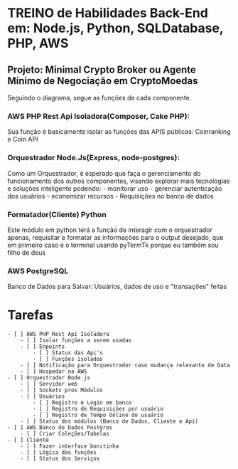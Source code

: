 
# **TREINO** de Habilidades Back-End em: Node.js, Python, SQLDatabase, PHP, AWS
## Projeto: Minimal Crypto Broker ou Agente Mínimo de Negociação em CryptoMoedas

Seguindo o diagrama, segue as funções de cada componente.

### AWS PHP Rest Api Isoladora(Composer, Cake PHP):
 Sua função é basicamente isolar as funções das APIS públicas: Coinranking e Coin API

### Orquestrador Node.Js(Express, node-postgres):
 Como um Orquestrador, é esperado que faça o gerenciamento do funcionamento dos outros componentes, visando explorar mais tecnologias e soluções inteligente podendo:
    - monitorar uso
    - gerenciar autenticação dos usuários
    - economizar recursos
    - Requisições no banco de dados
 
### Formatador(Cliente) Python
 Este módulo em python terá a função de interagir com o orquestrador apenas, requisitar e formatar as informações  para o output desejado, que em primeiro caso é o terminal usando pyTermTk porque eu também sou filho de deus 

 ### AWS PostgreSQL
 Banco de Dados para Salvar: Usuários, dados de uso e "transações" feitas

 # Tarefas
    - [ ] AWS PHP Rest Api Isoladora
        - [ ] Isolar funções a serem usadas
        - [ ] Enpoints
            - [ ] Status das Api's
            - [ ] Funções isoladas
        - [ ] Notificação para Orquestrador caso mudança relevante de Data
        - [ ] Hospedar na AWS
    - [ ] Orquestrador Node.js
        - [ ] Servidor web
        - [ ] Sockets pros Módulos
        - [ ] Usuários
            - [ ] Registro e Login em banco
            - [ ] Registro de Requisições por usuário
            - [ ] Registro de Tempo Online do usuário
        - [ ] Status dos módulos (Banco de Dados, Cliente e Api)
    - [ ] AWS Banco de Dados Postgres
        - [ ] Criar Coleções/Tabelas
    - [ ] Cliente
        - [ ] Fazer interface bonitinha
        - [ ] Lógica das funções
        - [ ] Status dos Serviços